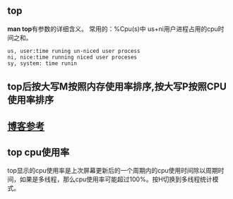 
## top
 **man top**有参数的详细含义。
 常用的：%Cpu(s)中 us+ni用户进程占用的cpu时间之和。 
 
    us, user:time runing un-niced user process
    ni, nice:time running niced user proceses
    sy, system: time runin
  
## top后按大写M按照内存使用率排序,按大写P按照CPU使用率排序

## [博客参考](https://blog.csdn.net/u011183653/article/details/19489603)

## top cpu使用率
top显示的cpu使用率是上次屏幕更新后的一个周期内的cpu使用时间除以周期时间，如果是多线程，那么cpu使用率可能超过100%。按H切换到多线程统计模式。